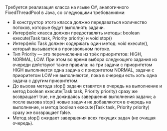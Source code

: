 Требуется реализация класса на языке C#, аналогичного FixedThreadPool в Java, со следующими требованиями:
- В конструктор этого класса должно передаваться количество потоков, которые будут выполнять задачи.
- Интерфейс класса должен предоставлять методы: boolean execute(Task task, Priority priority) и void stop()
- Интерфейс Task должен содержать один метод: void execute(), который вызывается в произвольном потоке.
- Тип Priority — это перечисление из трёх приоритетов: HIGH, NORMAL, LOW. При этом во время выбора следующего задания из очереди действуют такие правила: на три задачи с приоритетом HIGH выполняется одна задача с приоритетом NORMAL, задачи с приоритетом LOW не выполняются, пока в очереди есть хоть одна задача с другим приоритетом.
- До вызова метода stop() задачи ставятся в очередь на выполнение и метод boolean execute(Task task, Priority priority) сразу же возвращает true, не дожидаясь завершения выполнения задачи; а после вызова stop() новые задачи не добавляются в очередь на выполнение, и метод boolean execute(Task task, Priority priority) сразу же возвращает false.
- Метод stop() ожидает завершения всех текущих задач (не очищая очередь).

